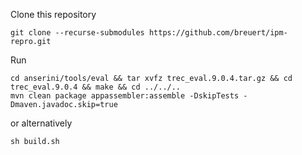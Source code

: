 Clone this repository

```
git clone --recurse-submodules https://github.com/breuert/ipm-repro.git
```

Run

```
cd anserini/tools/eval && tar xvfz trec_eval.9.0.4.tar.gz && cd trec_eval.9.0.4 && make && cd ../../..
mvn clean package appassembler:assemble -DskipTests -Dmaven.javadoc.skip=true
``` 

or alternatively

```
sh build.sh
```